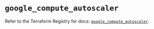 # `google_compute_autoscaler`

Refer to the Terraform Registry for docs: [`google_compute_autoscaler`](https://registry.terraform.io/providers/hashicorp/google/5.45.2/docs/resources/compute_autoscaler).
